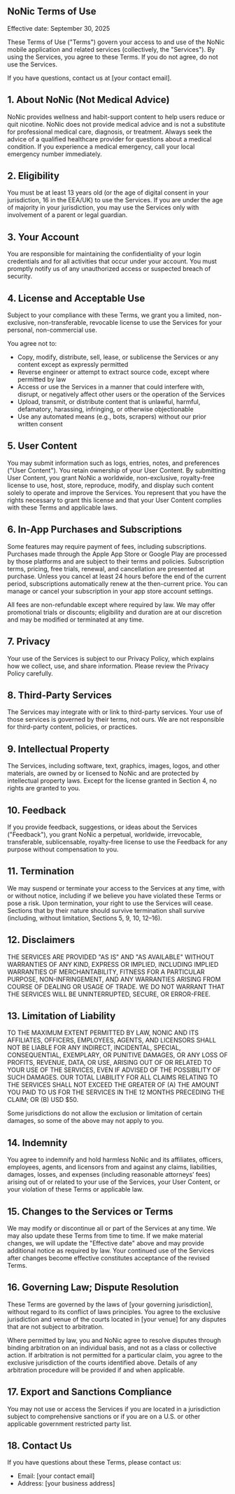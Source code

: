 ## NoNic Terms of Use

Effective date: September 30, 2025

These Terms of Use ("Terms") govern your access to and use of the NoNic mobile application and related services (collectively, the "Services"). By using the Services, you agree to these Terms. If you do not agree, do not use the Services.

If you have questions, contact us at [your contact email].

## 1. About NoNic (Not Medical Advice)
NoNic provides wellness and habit-support content to help users reduce or quit nicotine. NoNic does not provide medical advice and is not a substitute for professional medical care, diagnosis, or treatment. Always seek the advice of a qualified healthcare provider for questions about a medical condition. If you experience a medical emergency, call your local emergency number immediately.

## 2. Eligibility
You must be at least 13 years old (or the age of digital consent in your jurisdiction, 16 in the EEA/UK) to use the Services. If you are under the age of majority in your jurisdiction, you may use the Services only with involvement of a parent or legal guardian.

## 3. Your Account
You are responsible for maintaining the confidentiality of your login credentials and for all activities that occur under your account. You must promptly notify us of any unauthorized access or suspected breach of security.

## 4. License and Acceptable Use
Subject to your compliance with these Terms, we grant you a limited, non-exclusive, non-transferable, revocable license to use the Services for your personal, non-commercial use.

You agree not to:
- Copy, modify, distribute, sell, lease, or sublicense the Services or any content except as expressly permitted
- Reverse engineer or attempt to extract source code, except where permitted by law
- Access or use the Services in a manner that could interfere with, disrupt, or negatively affect other users or the operation of the Services
- Upload, transmit, or distribute content that is unlawful, harmful, defamatory, harassing, infringing, or otherwise objectionable
- Use any automated means (e.g., bots, scrapers) without our prior written consent

## 5. User Content
You may submit information such as logs, entries, notes, and preferences ("User Content"). You retain ownership of your User Content. By submitting User Content, you grant NoNic a worldwide, non-exclusive, royalty-free license to use, host, store, reproduce, modify, and display such content solely to operate and improve the Services. You represent that you have the rights necessary to grant this license and that your User Content complies with these Terms and applicable laws.

## 6. In-App Purchases and Subscriptions
Some features may require payment of fees, including subscriptions. Purchases made through the Apple App Store or Google Play are processed by those platforms and are subject to their terms and policies. Subscription terms, pricing, free trials, renewal, and cancellation are presented at purchase. Unless you cancel at least 24 hours before the end of the current period, subscriptions automatically renew at the then-current price. You can manage or cancel your subscription in your app store account settings.

All fees are non-refundable except where required by law. We may offer promotional trials or discounts; eligibility and duration are at our discretion and may be modified or terminated at any time.

## 7. Privacy
Your use of the Services is subject to our Privacy Policy, which explains how we collect, use, and share information. Please review the Privacy Policy carefully.

## 8. Third-Party Services
The Services may integrate with or link to third-party services. Your use of those services is governed by their terms, not ours. We are not responsible for third-party content, policies, or practices.

## 9. Intellectual Property
The Services, including software, text, graphics, images, logos, and other materials, are owned by or licensed to NoNic and are protected by intellectual property laws. Except for the license granted in Section 4, no rights are granted to you.

## 10. Feedback
If you provide feedback, suggestions, or ideas about the Services ("Feedback"), you grant NoNic a perpetual, worldwide, irrevocable, transferable, sublicensable, royalty-free license to use the Feedback for any purpose without compensation to you.

## 11. Termination
We may suspend or terminate your access to the Services at any time, with or without notice, including if we believe you have violated these Terms or pose a risk. Upon termination, your right to use the Services will cease. Sections that by their nature should survive termination shall survive (including, without limitation, Sections 5, 9, 10, 12–16).

## 12. Disclaimers
THE SERVICES ARE PROVIDED "AS IS" AND "AS AVAILABLE" WITHOUT WARRANTIES OF ANY KIND, EXPRESS OR IMPLIED, INCLUDING IMPLIED WARRANTIES OF MERCHANTABILITY, FITNESS FOR A PARTICULAR PURPOSE, NON-INFRINGEMENT, AND ANY WARRANTIES ARISING FROM COURSE OF DEALING OR USAGE OF TRADE. WE DO NOT WARRANT THAT THE SERVICES WILL BE UNINTERRUPTED, SECURE, OR ERROR-FREE.

## 13. Limitation of Liability
TO THE MAXIMUM EXTENT PERMITTED BY LAW, NONIC AND ITS AFFILIATES, OFFICERS, EMPLOYEES, AGENTS, AND LICENSORS SHALL NOT BE LIABLE FOR ANY INDIRECT, INCIDENTAL, SPECIAL, CONSEQUENTIAL, EXEMPLARY, OR PUNITIVE DAMAGES, OR ANY LOSS OF PROFITS, REVENUE, DATA, OR USE, ARISING OUT OF OR RELATED TO YOUR USE OF THE SERVICES, EVEN IF ADVISED OF THE POSSIBILITY OF SUCH DAMAGES. OUR TOTAL LIABILITY FOR ALL CLAIMS RELATING TO THE SERVICES SHALL NOT EXCEED THE GREATER OF (A) THE AMOUNT YOU PAID TO US FOR THE SERVICES IN THE 12 MONTHS PRECEDING THE CLAIM; OR (B) USD $50.

Some jurisdictions do not allow the exclusion or limitation of certain damages, so some of the above may not apply to you.

## 14. Indemnity
You agree to indemnify and hold harmless NoNic and its affiliates, officers, employees, agents, and licensors from and against any claims, liabilities, damages, losses, and expenses (including reasonable attorneys’ fees) arising out of or related to your use of the Services, your User Content, or your violation of these Terms or applicable law.

## 15. Changes to the Services or Terms
We may modify or discontinue all or part of the Services at any time. We may also update these Terms from time to time. If we make material changes, we will update the "Effective date" above and may provide additional notice as required by law. Your continued use of the Services after changes become effective constitutes acceptance of the revised Terms.

## 16. Governing Law; Dispute Resolution
These Terms are governed by the laws of [your governing jurisdiction], without regard to its conflict of laws principles. You agree to the exclusive jurisdiction and venue of the courts located in [your venue] for any disputes that are not subject to arbitration.

Where permitted by law, you and NoNic agree to resolve disputes through binding arbitration on an individual basis, and not as a class or collective action. If arbitration is not permitted for a particular claim, you agree to the exclusive jurisdiction of the courts identified above. Details of any arbitration procedure will be provided if and when applicable.

## 17. Export and Sanctions Compliance
You may not use or access the Services if you are located in a jurisdiction subject to comprehensive sanctions or if you are on a U.S. or other applicable government restricted party list.

## 18. Contact Us
If you have questions about these Terms, please contact us:
- Email: [your contact email]
- Address: [your business address]


